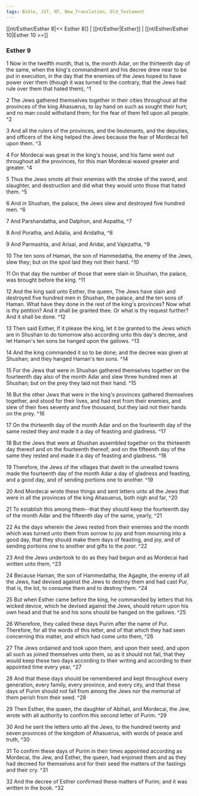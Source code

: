 ```yaml
---
tags: Bible, JST, NT, New_Translation, Old_Testament
---
```


[[nt/Esther/Esther 8|<< Esther 8]] | [[nt/Esther|Esther]] | [[nt/Esther/Esther 10|Esther 10 >>]]

### Esther 9

1 Now in the twelfth month, that is, the month Adar, on the thirteenth day of the same, when the king\'s commandment and his decree drew near to be put in execution, in the day that the enemies of the Jews hoped to have power over them (though it was turned to the contrary, that the Jews had rule over them that hated them),  ^1

2 The Jews gathered themselves together in their cities throughout all the provinces of the king Ahasuerus, to lay hand on such as sought their hurt; and no man could withstand them; for the fear of them fell upon all people.  ^2

3 And all the rulers of the provinces, and the lieutenants, and the deputies, and officers of the king helped the Jews because the fear of Mordecai fell upon them.  ^3

4 For Mordecai was great in the king\'s house, and his fame went out throughout all the provinces, for this man Mordecai waxed greater and greater.  ^4

5 Thus the Jews smote all their enemies with the stroke of the sword, and slaughter, and destruction and did what they would unto those that hated them.  ^5

6 And in Shushan, the palace, the Jews slew and destroyed five hundred men.  ^6

7 And Parshandatha, and Dalphon, and Aspatha,  ^7

8 And Poratha, and Adalia, and Aridatha,  ^8

9 And Parmashta, and Arisai, and Aridai, and Vajezatha,  ^9

10 The ten sons of Haman, the son of Hammedatha, the enemy of the Jews, slew they; but on the spoil laid they not their hand.  ^10

11 On that day the number of those that were slain in Shushan, the palace, was brought before the king.  ^11

12 And the king said unto Esther, the queen, The Jews have slain and destroyed five hundred men in Shushan, the palace, and the ten sons of Haman. What have they done in the rest of the king\'s provinces? Now what is thy petition? And it shall be granted thee. Or what is thy request further? And it shall be done.  ^12

13 Then said Esther, If it please the king, let it be granted to the Jews which are in Shushan to do tomorrow also according unto this day\'s decree, and let Haman\'s ten sons be hanged upon the gallows.  ^13

14 And the king commanded it so to be done; and the decree was given at Shushan; and they hanged Haman\'s ten sons.  ^14

15 For the Jews that were in Shushan gathered themselves together on the fourteenth day also of the month Adar and slew three hundred men at Shushan; but on the prey they laid not their hand.  ^15

16 But the other Jews that were in the king\'s provinces gathered themselves together, and stood for their lives, and had rest from their enemies, and slew of their foes seventy and five thousand, but they laid not their hands on the prey.  ^16

17 On the thirteenth day of the month Adar and on the fourteenth day of the same rested they and made it a day of feasting and gladness.  ^17

18 But the Jews that were at Shushan assembled together on the thirteenth day thereof and on the fourteenth thereof; and on the fifteenth day of the same they rested and made it a day of feasting and gladness.  ^18

19 Therefore, the Jews of the villages that dwelt in the unwalled towns made the fourteenth day of the month Adar a day of gladness and feasting, and a good day, and of sending portions one to another.  ^19

20 And Mordecai wrote these things and sent letters unto all the Jews that were in all the provinces of the king Ahasuerus, both nigh and far,  ^20

21 To establish this among them\--that they should keep the fourteenth day of the month Adar and the fifteenth day of the same, yearly,  ^21

22 As the days wherein the Jews rested from their enemies and the month which was turned unto them from sorrow to joy and from mourning into a good day, that they should make them days of feasting, and joy, and of sending portions one to another and gifts to the poor.  ^22

23 And the Jews undertook to do as they had begun and as Mordecai had written unto them,  ^23

24 Because Haman, the son of Hammedatha, the Agagite, the enemy of all the Jews, had devised against the Jews to destroy them and had cast Pur, that is, the lot, to consume them and to destroy them.  ^24

25 But when Esther came before the king, he commanded by letters that his wicked device, which he devised against the Jews, should return upon his own head and that he and his sons should be hanged on the gallows.  ^25

26 Wherefore, they called these days Purim after the name of Pur. Therefore, for all the words of this letter, and of that which they had seen concerning this matter, and which had come unto them,  ^26

27 The Jews ordained and took upon them, and upon their seed, and upon all such as joined themselves unto them, so as it should not fail, that they would keep these two days according to their writing and according to their appointed time every year,  ^27

28 And that these days should be remembered and kept throughout every generation, every family, every province, and every city, and that these days of Purim should not fail from among the Jews nor the memorial of them perish from their seed.  ^28

29 Then Esther, the queen, the daughter of Abihail, and Mordecai, the Jew, wrote with all authority to confirm this second letter of Purim.  ^29

30 And he sent the letters unto all the Jews, to the hundred twenty and seven provinces of the kingdom of Ahasuerus, with words of peace and truth,  ^30

31 To confirm these days of Purim in their times appointed according as Mordecai, the Jew, and Esther, the queen, had enjoined them and as they had decreed for themselves and for their seed the matters of the fastings and their cry.  ^31

32 And the decree of Esther confirmed these matters of Purim; and it was written in the book.  ^32

 
